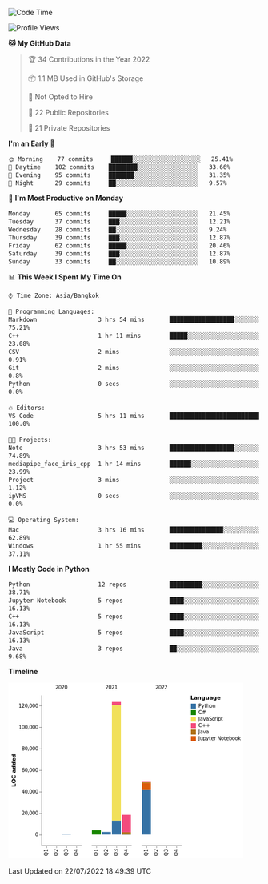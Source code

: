 <!--START_SECTION:waka-->
![Code Time](http://img.shields.io/badge/Code%20Time-0%20secs-blue)

![Profile Views](http://img.shields.io/badge/Profile%20Views-7-blue)

**🐱 My GitHub Data** 

> 🏆 34 Contributions in the Year 2022
 > 
> 📦 1.1 MB Used in GitHub's Storage 
 > 
> 🚫 Not Opted to Hire
 > 
> 📜 22 Public Repositories 
 > 
> 🔑 21 Private Repositories  
 > 
**I'm an Early 🐤** 

```text
🌞 Morning    77 commits     ██████░░░░░░░░░░░░░░░░░░░   25.41% 
🌆 Daytime    102 commits    ████████░░░░░░░░░░░░░░░░░   33.66% 
🌃 Evening    95 commits     ███████░░░░░░░░░░░░░░░░░░   31.35% 
🌙 Night      29 commits     ██░░░░░░░░░░░░░░░░░░░░░░░   9.57%

```
📅 **I'm Most Productive on Monday** 

```text
Monday       65 commits     █████░░░░░░░░░░░░░░░░░░░░   21.45% 
Tuesday      37 commits     ███░░░░░░░░░░░░░░░░░░░░░░   12.21% 
Wednesday    28 commits     ██░░░░░░░░░░░░░░░░░░░░░░░   9.24% 
Thursday     39 commits     ███░░░░░░░░░░░░░░░░░░░░░░   12.87% 
Friday       62 commits     █████░░░░░░░░░░░░░░░░░░░░   20.46% 
Saturday     39 commits     ███░░░░░░░░░░░░░░░░░░░░░░   12.87% 
Sunday       33 commits     ██░░░░░░░░░░░░░░░░░░░░░░░   10.89%

```


📊 **This Week I Spent My Time On** 

```text
⌚︎ Time Zone: Asia/Bangkok

💬 Programming Languages: 
Markdown                 3 hrs 54 mins       ██████████████████░░░░░░░   75.21% 
C++                      1 hr 11 mins        █████░░░░░░░░░░░░░░░░░░░░   23.08% 
CSV                      2 mins              ░░░░░░░░░░░░░░░░░░░░░░░░░   0.91% 
Git                      2 mins              ░░░░░░░░░░░░░░░░░░░░░░░░░   0.8% 
Python                   0 secs              ░░░░░░░░░░░░░░░░░░░░░░░░░   0.0%

🔥 Editors: 
VS Code                  5 hrs 11 mins       █████████████████████████   100.0%

🐱‍💻 Projects: 
Note                     3 hrs 53 mins       ██████████████████░░░░░░░   74.89% 
mediapipe_face_iris_cpp  1 hr 14 mins        ██████░░░░░░░░░░░░░░░░░░░   23.99% 
Project                  3 mins              ░░░░░░░░░░░░░░░░░░░░░░░░░   1.12% 
ipVMS                    0 secs              ░░░░░░░░░░░░░░░░░░░░░░░░░   0.0%

💻 Operating System: 
Mac                      3 hrs 16 mins       ███████████████░░░░░░░░░░   62.89% 
Windows                  1 hr 55 mins        █████████░░░░░░░░░░░░░░░░   37.11%

```

**I Mostly Code in Python** 

```text
Python                   12 repos            █████████░░░░░░░░░░░░░░░░   38.71% 
Jupyter Notebook         5 repos             ████░░░░░░░░░░░░░░░░░░░░░   16.13% 
C++                      5 repos             ████░░░░░░░░░░░░░░░░░░░░░   16.13% 
JavaScript               5 repos             ████░░░░░░░░░░░░░░░░░░░░░   16.13% 
Java                     3 repos             ██░░░░░░░░░░░░░░░░░░░░░░░   9.68%

```


**Timeline**

![Chart not found](https://raw.githubusercontent.com/pntt3011/pntt3011/main/charts/bar_graph.png) 


 Last Updated on 22/07/2022 18:49:39 UTC
<!--END_SECTION:waka-->

